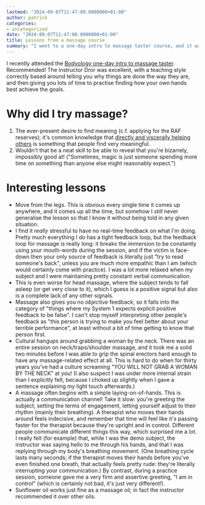```yaml
---
lastmod: "2024-09-07T11:47:00.0000000+01:00"
author: patrick
categories:
- uncategorized
date: "2024-09-07T11:47:00.0000000+01:00"
title: Lessons from a massage course
summary: "I went to a one-day intro to massage taster course, and it was fun and interesting!"
---
```


I recently attended the [Bodyology one-day intro to massage taster](https://bodyologymassagecourses.co.uk/courses/intro-course).
Recommended!
The instructor Dror was excellent, with a teaching style correctly based around telling you why things are done the way they are, and then giving you lots of time to practise finding how your own hands best achieve the goals.

# Why did I try massage?

1. The ever-present desire to find meaning (c.f. applying for the RAF reserves); it's common knowledge that [directly and viscerally helping others](https://80000hours.org/career-guide/job-satisfaction/) is something that people find very meaningful.
2. Wouldn't that be a neat skill to be able to reveal that you're bizarrely, impossibly good at! ("Sometimes, magic is just someone spending more time on something than anyone else might reasonably expect.")

# Interesting lessons

* Move from the legs. This is obvious every single time it comes up anywhere, and it comes up all the time, but somehow I *still* never generalise the lesson so that I know it without being told in any given situation.
* I find it *really* stressful to have no real-time feedback on what I'm doing. Pretty much everything I do has a tight feedback loop, but the feedback loop for massage is really long: it breaks the immersion to be constantly using your mouth-words during the session, and if the victim is face-down then your only source of feedback is literally just "try to read someone's back", unless you are much more empathic than I am (which would certainly come with practice). I was a lot more relaxed when my subject and I were maintaining pretty constant verbal communication.
* This is even worse for head massage, where the subject tends to fall asleep (or get very close to it), which I guess is a positive signal but also is a complete lack of any other signals.
* Massage also gives you no *objective* feedback, so it falls into the category of "things where my System 1 expects explicit positive feedback to be false". I can't stop myself interpreting other people's feedback as "this person is trying to make you feel better about your terrible performance", at least without a bit of time getting to know that person first.
* Cultural hangups around grabbing a woman by the neck. There was an entire session on neck/traps/shoulder massage, and it took me a solid two minutes before I was able to grip the spinal erectors hard enough to have any massage-related effect at all. This is hard to do when for thirty years you've had a culture screaming "YOU WILL NOT GRAB A WOMAN BY THE NECK" at you! (I also suspect I was under more internal strain than I explicitly felt, because I choked up slightly when I gave a sentence explaining my light touch afterwards.)
* A massage often begins with a simple laying-on-of-hands. This is actually a communication channel! Take it slow: you're greeting the subject, setting the terms of engagement, letting yourself adjust to their rhythm (mainly their breathing). A therapist who moves their hands around feels indecisive, and remember that time will feel like it's passing faster for the therapist because they're upright and in control. Different people communicate different things this way, which surprised me a lot. I really felt (for example) that, while I was the demo subject, the instructor was saying hello to me through his hands, and that I was replying through my body's breathing movement. (One breathing cycle lasts many seconds; if the therapist moves their hands before you've even finished one breath, that actually feels pretty rude: they're literally interrupting your communication.) By contrast, during a practice session, someone gave me a very firm and assertive greeting, "I am in control" (which is certainly not bad, it's just very different!).
* Sunflower oil works just fine as a massage oil; in fact the instructor recommended it over other oils.
